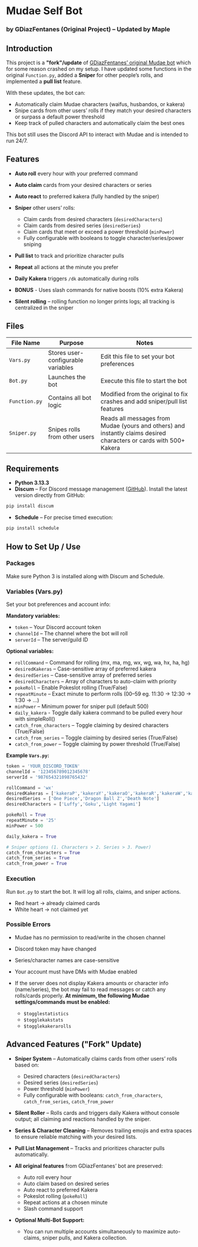 
# Mudae Self Bot

### by GDiazFentanes (Original Project) – Updated by Maple

## Introduction

This project is a **"fork"/update** of [GDiazFentanes’ original Mudae bot](https://github.com/GuilleDiazFentanes/AutoClaim-AutoRoll-AutoReact-MudaeBot-2025) which for some reason crashed on my setup.
I have updated some functions in the original `Function.py`, added a **Sniper** for other people’s rolls, and implemented a **pull list** feature.

With these updates, the bot can:

* Automatically claim Mudae characters (waifus, husbandos, or kakera)
* Snipe cards from other users’ rolls if they match your desired characters or surpass a default power threshold
* Keep track of pulled characters and automatically claim the best ones

This bot still uses the Discord API to interact with Mudae and is intended to run 24/7.

## Features

* **Auto roll** every hour with your preferred command
* **Auto claim** cards from your desired characters or series
* **Auto react** to preferred kakera (fully handled by the sniper)
* **Sniper** other users’ rolls:

  * Claim cards from desired characters (`desiredCharacters`)
  * Claim cards from desired series (`desiredSeries`)
  * Claim cards that meet or exceed a power threshold (`minPower`)
  * Fully configurable with booleans to toggle character/series/power sniping
* **Pull list** to track and prioritize character pulls
* **Repeat** all actions at the minute you prefer
* **Daily Kakera** triggers `/dk` automatically during rolls
* **BONUS** - Uses slash commands for native boosts (10% extra Kakera)
* **Silent rolling** – rolling function no longer prints logs; all tracking is centralized in the sniper

## Files

| File Name     | Purpose                            | Notes                                                                                                              |
| ------------- | ---------------------------------- | ------------------------------------------------------------------------------------------------------------------ |
| `Vars.py`     | Stores user-configurable variables | Edit this file to set your bot preferences                                                                         |
| `Bot.py`      | Launches the bot                   | Execute this file to start the bot                                                                                 |
| `Function.py` | Contains all bot logic             | Modified from the original to fix crashes and add sniper/pull list features                                        |
| `Sniper.py`   | Snipes rolls from other users      | Reads all messages from Mudae (yours and others) and instantly claims desired characters or cards with 500+ Kakera |

## Requirements

* **Python 3.13.3**
* **Discum** – For Discord message management ([GitHub](https://github.com/Merubokkusu/Discord-S.C.U.M)). Install the latest version directly from GitHub:

```bash
pip install discum
```

* **Schedule** – For precise timed execution:

```bash
pip install schedule
```

## How to Set Up / Use

### Packages

Make sure Python 3 is installed along with Discum and Schedule.

### Variables (Vars.py)

Set your bot preferences and account info:

**Mandatory variables:**

* `token` – Your Discord account token
* `channelId` – The channel where the bot will roll
* `serverId` – The server/guild ID

**Optional variables:**

* `rollCommand` – Command for rolling (mx, ma, mg, wx, wg, wa, hx, ha, hg)
* `desiredKakeras` – Case-sensitive array of preferred kakera
* `desiredSeries` – Case-sensitive array of preferred series
* `desiredCharacters` – Array of characters to auto-claim with priority
* `pokeRoll` – Enable Pokeslot rolling (True/False)
* `repeatMinute` – Exact minute to perform rolls (00–59 eg. 11:30 → 12:30 → 1:30 → ...)
* `minPower` – Minimum power for sniper pull (default 500)
* `daily_kakera` - Toggle daily kakera command to be pulled every hour with simpleRoll()
* `catch_from_characters` – Toggle claiming by desired characters (True/False)
* `catch_from_series` – Toggle claiming by desired series (True/False)
* `catch_from_power` – Toggle claiming by power threshold (True/False)

**Example `Vars.py`:**

```python
token = 'YOUR_DISCORD_TOKEN'
channelId = '123456789012345678'
serverId = '987654321098765432'

rollCommand = 'wx'
desiredKakeras = ['kakeraP','kakeraY','kakeraO','kakeraR','kakeraW','kakeraL']
desiredSeries = ['One Piece','Dragon Ball Z','Death Note']
desiredCharacters = ['Luffy','Goku','Light Yagami']

pokeRoll = True
repeatMinute = '25'
minPower = 500

daily_kakera = True

# Sniper options (1. Characters > 2. Series > 3. Power)
catch_from_characters = True
catch_from_series = True
catch_from_power = True
```

### Execution

Run `Bot.py` to start the bot. It will log all rolls, claims, and sniper actions.

* Red heart → already claimed cards
* White heart → not claimed yet

### Possible Errors

* Mudae has no permission to read/write in the chosen channel
* Discord token may have changed
* Series/character names are case-sensitive
* Your account must have DMs with Mudae enabled
* If the server does not display Kakera amounts or character info (name/series), the bot may fail to read messages or catch any rolls/cards properly.
  **At minimum, the following Mudae settings/commands must be enabled:**

  * `$togglestatistics`
  * `$togglekakstats`
  * `$togglekakerarolls`

## Advanced Features ("Fork" Update)

* **Sniper System** – Automatically claims cards from other users’ rolls based on:

  * Desired characters (`desiredCharacters`)
  * Desired series (`desiredSeries`)
  * Power threshold (`minPower`)
  * Fully configurable with booleans: `catch_from_characters`, `catch_from_series`, `catch_from_power`

* **Silent Roller** – Rolls cards and triggers daily Kakera without console output; all claiming and reactions handled by the sniper.

* **Series & Character Cleaning** – Removes trailing emojis and extra spaces to ensure reliable matching with your desired lists.

* **Pull List Management** – Tracks and prioritizes character pulls automatically.

* **All original features** from GDiazFentanes’ bot are preserved:
  
  * Auto roll every hour
  * Auto claim based on desired series
  * Auto react to preferred Kakera
  * Pokeslot rolling (`pokeRoll`)
  * Repeat actions at a chosen minute
  * Slash command support
  
* **Optional Multi-Bot Support:**

  * You can run multiple accounts simultaneously to maximize auto-claims, sniper pulls, and Kakera collection.